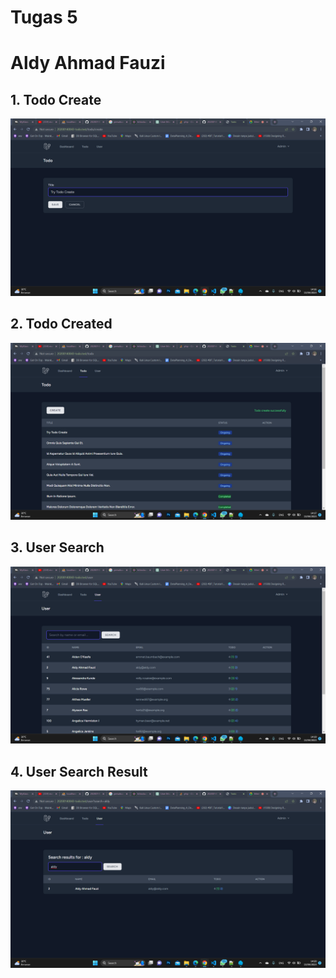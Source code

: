 # Tugas 5
# Aldy Ahmad Fauzi

## 1. Todo Create
![Alt text](screenshot/tugas5/todocreate.png)

## 2. Todo Created
![Alt text](screenshot/tugas5/todosuccessfuly.png)

## 3. User Search
![Alt text](screenshot/tugas5/searchpoint.png)

## 4. User Search Result
![Alt text](screenshot/tugas5/searchsucces.png)

